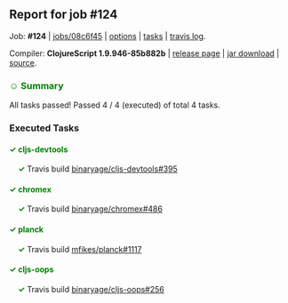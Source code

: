 ## Report for job #124

Job: **#124** | [jobs/08c6f45](https://github.com/cljs-oss/canary/commit/08c6f450020cf3eb7b615f3c41dfbd4dd6ae11f9) | [options](options.edn) | [tasks](tasks.edn) | [travis log](https://travis-ci.org/cljs-oss/canary/builds/291915641).

Compiler: **ClojureScript 1.9.946-85b882b** | [release page](https://github.com/cljs-oss/canary/releases/tag/r1.9.946-85b882b) | [jar download](https://github.com/cljs-oss/canary/releases/download/r1.9.946-85b882b/clojurescript-1.9.946-85b882b.jar) | [source](https://github.com/clojure/clojurescript/commit/85b882b728984734793d635c923bfab0f71ba00f).

### <b style='color:green'>☺ Summary</b>

All tasks passed! Passed 4 / 4 (executed) of total 4 tasks.

### Executed Tasks

#### <b style='color:green'>&#x2713; cljs-devtools</b>
&nbsp;&nbsp;&nbsp;&nbsp;<b style='color:green'>&#x2713;</b> Travis build [binaryage/cljs-devtools#395](https://travis-ci.org/binaryage/cljs-devtools/builds/291916808)<br>

#### <b style='color:green'>&#x2713; chromex</b>
&nbsp;&nbsp;&nbsp;&nbsp;<b style='color:green'>&#x2713;</b> Travis build [binaryage/chromex#486](https://travis-ci.org/binaryage/chromex/builds/291916804)<br>

#### <b style='color:green'>&#x2713; planck</b>
&nbsp;&nbsp;&nbsp;&nbsp;<b style='color:green'>&#x2713;</b> Travis build [mfikes/planck#1117](https://travis-ci.org/mfikes/planck/builds/291916805)<br>

#### <b style='color:green'>&#x2713; cljs-oops</b>
&nbsp;&nbsp;&nbsp;&nbsp;<b style='color:green'>&#x2713;</b> Travis build [binaryage/cljs-oops#256](https://travis-ci.org/binaryage/cljs-oops/builds/291916810)<br>